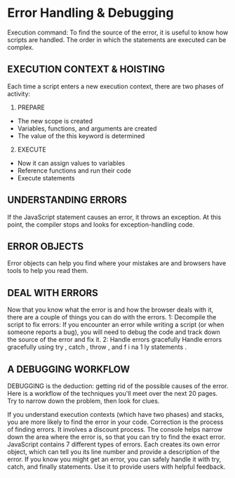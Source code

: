# Error Handling & Debugging
Execution command: To find the source of the error, it is useful to know how scripts are handled. The order in which the statements are executed can be complex.

## EXECUTION CONTEXT & HOISTING
Each time a script enters a new execution context, there are two phases of activity:
1. PREPARE 
* The new scope is created 
* Variables, functions, and arguments are created 
* The value of the this keyword is determined 
2. EXECUTE 
* Now it can assign values to variables 
* Reference functions and run their code 
* Execute statements 
## UNDERSTANDING ERRORS
If the JavaScript statement causes an error, it throws an exception. At this point, the compiler stops and looks for exception-handling code.
## ERROR OBJECTS
Error objects can help you find where your mistakes are and browsers have tools to help you read them.

## DEAL WITH  ERRORS
Now that you know what the error is and how the browser deals with it, there are a couple of things you can do with the errors.
1: Decompile the script to fix errors: If you encounter an error while writing a script (or when someone reports a bug), you will need to debug the code and track down the source of the error and fix it.
2: Handle errors gracefully Handle errors gracefully using try , catch , throw , and f i na 1 ly statements .
## A DEBUGGING WORKFLOW
DEBUGGING is the deduction: getting rid of the possible causes of the error. Here is a workflow of the techniques you'll meet over the next 20 pages. Try to narrow down the problem, then look for clues.

If you understand execution contexts (which have two phases) and stacks, you are more likely to find the error in your code. Correction is the process of finding errors. It involves a discount process. The console helps narrow down the area where the error is, so that you can try to find the exact error. JavaScript contains 7 different types of errors. Each creates its own error object, which can tell you its line number and provide a description of the error. If you know you might get an error, you can safely handle it with try, catch, and finally statements. Use it to provide users with helpful feedback.
